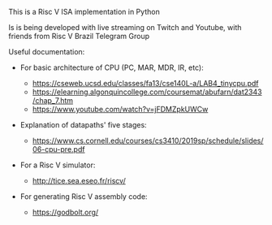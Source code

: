 This is a Risc V ISA implementation in Python

Is is being developed with live streaming on Twitch and Youtube, with friends from Risc V Brazil Telegram Group

Useful documentation:
* For basic architecture of CPU (PC, MAR, MDR, IR, etc):
  * https://cseweb.ucsd.edu/classes/fa13/cse140L-a/LAB4_tinycpu.pdf
  * https://elearning.algonquincollege.com/coursemat/abufarn/dat2343/chap_7.htm
  * https://www.youtube.com/watch?v=jFDMZpkUWCw

* Explanation of datapaths' five stages:
  * https://www.cs.cornell.edu/courses/cs3410/2019sp/schedule/slides/06-cpu-pre.pdf

* For a Risc V simulator:
  * http://tice.sea.eseo.fr/riscv/

* For generating Risc V assembly code:
  * https://godbolt.org/

